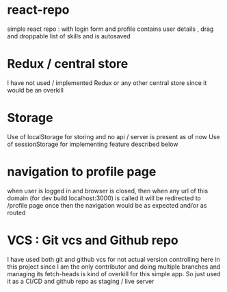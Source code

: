 # react-repo
simple react repo : with login form and profile contains user details ,  drag and droppable list of skills and is autosaved

# Redux / central store
I have not used / implemented Redux or any other central store since it would be an overkill

# Storage
Use of localStorage for storing and no api / server is present as of now
Use of sessionStorage for implementing feature described below

# navigation to profile page
when user is logged in and browser is closed, then when any url of this domain (for dev build localhost:3000) is called it will be redirected to /profile page once then the navigation would be as expected and/or as routed

# VCS : Git vcs and Github repo
I have used both git and github vcs for not actual version controlling here in this project since I am the only contributor and doing multiple branches and managing its fetch-heads is kind of overkill for this simple app. So just used it as a CI/CD and github repo as staging / live server
